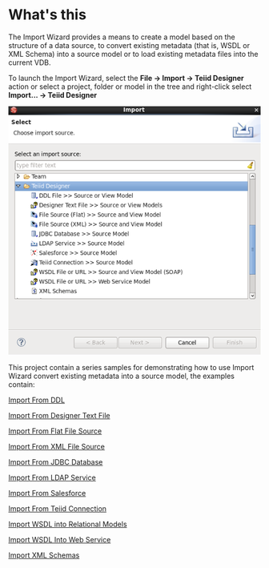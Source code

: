 # What's this

The Import Wizard provides a means to create a model based on the structure of a data source, to convert existing metadata (that is, WSDL or XML Schema) into a source model or to load existing metadata files into the current VDB.

To launch the Import Wizard, select the **File -> Import -> Teiid Designer** action or select a project, folder or model in the tree and right-click select **Import... -> Teiid Designer**

![Import Wizard](img/importer-wizard.png)

This project contain a series samples for demonstrating how to use Import Wizard convert existing metadata into a source model, the examples contain:

[Import From DDL](import-from-ddl.md)

[Import From Designer Text File](import-from-designer-text-file.md)

[Import From Flat File Source](import-from-flat-file-source.md)

[Import From XML File Source](import-from-xml-file-source.md)

[Import From JDBC Database](import-from-jdbc-database.md)

[Import From LDAP Service](import-from-ldap-service.md)

[Import From Salesforce](import-from-salesforce.md)

[Import From Teiid Connection](import-from-teiid-connection.md)

[Import WSDL into Relational Models](import-wsdl-into-relational-models.md)

[Import WSDL Into Web Service](import-wsdl-into-webservice.md)

[Import XML Schemas](import-xml-schemas.md)
